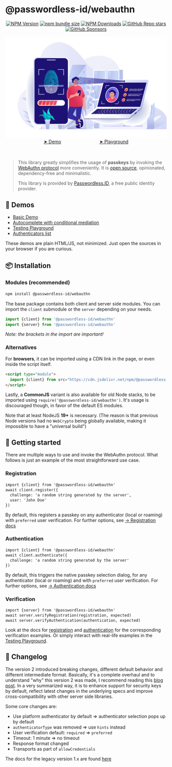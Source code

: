 @passwordless-id/webauthn
=========================

<center>

[![NPM Version](https://img.shields.io/npm/v/%40passwordless-id%2Fwebauthn)](https://www.npmjs.com/package/@passwordless-id/webauthn)
[![npm bundle size](https://img.shields.io/bundlephobia/minzip/@passwordless-id/webauthn)](https://bundlephobia.com/package/@passwordless-id/webauthn)
[![NPM Downloads](https://img.shields.io/npm/dm/%40passwordless-id%2Fwebauthn)](https://www.npmjs.com/package/@passwordless-id/webauthn)
[![GitHub Repo stars](https://img.shields.io/github/stars/passwordless-id/webauthn)](https://github.com/passwordless-id/webauthn)
[![GitHub Sponsors](https://img.shields.io/github/sponsors/passwordless-id?style=social&logo=githubsponsors)](https://github.com/sponsors/passwordless-id)

</center>

![banner](img/banner-biometric-auth.svg)

<div style="margin: -1rem 0 3rem; display: flex; justify-content: space-evenly;">
  <a href="/demos/basic.html"      class="btn btn-primary btn-lg px-5">&#x27A4; Demo</a>
  <a href="/demos/playground.html" class="btn btn-primary btn-lg px-4">&#x27A4; Playground</a>
</div>

> This library greatly simplifies the usage of **passkeys** by invoking the [WebAuthn protocol](https://w3c.github.io/webauthn/) more conveniently. It is [open source](https://github.com/passwordless-id/webauthn), opinionated, dependency-free and minimalistic.
>
> This library is provided by [Passwordless.ID](https://passwordless.id), a free public identity provider.


👀 Demos
---------

- [Basic Demo](/demos/basic.html)
- [Autocomplete with conditional mediation](/demos/conditional-ui.html)
- [Testing Playground](/demos/playground.html)
- [Authenticators list](/demos/authenticators.html)
  
These demos are plain HTML/JS, not minimized. Just open the sources in your browser if you are curious.



📦 Installation
----------------

### Modules (recommended)

```bash
npm install @passwordless-id/webauthn
```

The base package contains both client and server side modules. You can import the `client` submodule or the `server` depending on your needs.

```js
import {client} from '@passwordless-id/webauthn'
import {server} from '@passwordless-id/webauthn'
```

*Note: the brackets in the import are important!*

### Alternatives

For **browsers**, it can be imported using a CDN link in the page, or even inside the script itself.

```html
<script type="module">
  import {client} from src="https://cdn.jsdelivr.net/npm/@passwordless-id/webauthn@2.0.0/dist/webauthn.min.js"
</script>
```

Lastly, a **CommonJS** variant is also available for old Node stacks, to be imported using `require('@passwordless-id/webauthn')`. It's usage is discouraged though, in favor of the default ES modules.

Note that at least NodeJS **19+** is necessary. (The reason is that previous Node versions had no `WebCrypto` being globally available, making it impossible to have a "universal build")


🚀 Getting started
-------------------

There are multiple ways to use and invoke the WebAuthn protocol.
What follows is just an example of the most straightforward use case. 

### Registration

```
import {client} from '@passwordless-id/webauthn'
await client.register({
  challenge: 'a random string generated by the server',
  user: 'John Doe'
})
```

By default, this registers a passkey on any authenticator (local or roaming) with `preferred` user verification. For further options, see [&rarr; Registration docs](/registration/)


### Authentication

```
import {client} from '@passwordless-id/webauthn'
await client.authenticate({
  challenge: 'a random string generated by the server'
})
```

By default, this triggers the native passkey selection dialog, for any authenticator (local or roaming) and with  `preferred` user verification. For further options, see [&rarr; Authentication docs](/authentication/)


### Verification

```
import {server} from '@passwordless-id/webauthn'
await server.verifyRegistration(registration, expected)
await server.verifyAuthentication(authentication, expected)
```
Look at the docs for [registration](/registration/) and [authentication](/authentication/) for the corresponding verification examples.
Or simply interact with real-life examples in the [Testing Playground](/demos/playground.html).

<!--

🛠️ A tool vs a solution
------------------------

This library is a tool to implement passkeys for your website. Whether it is the main mechanism or to improve an existing authentication system, it is flexible enough to do both. However, you may also need to...

- Register multiple authenticators per account
- Verify e-mail address upon registration
- Have account recovery mechanisms
- Detect suspicious activity
- Upload a user portrait
- Manage the user profile
- ...and so on

Basically, this library is just a tool to realize something bigger. If you just want to "register" and "authenticate" users without dealing with the intricacies, a "solution" like [Passwordless.ID](https://passwordless.id) would be more suited. It's free and (soon) open source too, so there is no need for you to re-invent the wheel.

-->

📃 Changelog
-------------

The version 2 introduced breaking changes, different default behavior and different intermediate format. Basically, it's a complete overhaul and to understand "why" this version 2 was made, I recommend reading this [blog post](https://blog.passwordless.id/passkeys-webauthn-library-v20-is-there#heading-why-a-version-2). In a very summarized way, it is to enhance support for security keys by default, reflect latest changes in the underlying specs and improve cross-compatibility with other server side libraries.

Some core changes are:

- Use platform authenticator by default => authenticator selection pops up by default
- `authenticatorType` was removed => use `hints` instead
- User verification default: `required` => `preferred`
- Timeout: 1 minute => no timeout
- Response format changed
- Transports as part of `allowCredentials`

The docs for the legacy version 1.x are found [here](/version-1)
